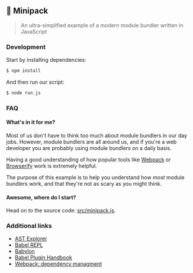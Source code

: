 ## 🚀 Minipack

> An ultra-simplified example of a modern module bundler written in JavaScript

### Development

Start by installing dependencies:

```sh
$ npm install
```

And then run our script:

```sh
$ node run.js
```

### FAQ

#### What's in it for me?

Most of us don't have to think too much about module bundlers in our day jobs. However, module bundlers are all around us, and if you're a web developer you are probably using module bundlers on a daily basis.

Having a good understanding of how popular tools like [Webpack](https://github.com/webpack/webpack) or [Browserify](https://github.com/browserify/browserify) work is extremely helpful.

The purpose of this example is to help you understand how *most* module bundlers work, and that they're not as scary as you might think.

#### Awesome, where do I start?

Head on to the source code: [src/minipack.js](src/minipack.js).

### Additional links

- [AST Explorer](https://astexplorer.net/)
- [Babel REPL](https://babeljs.io/repl/)
- [Babylon](https://github.com/babel/babel/tree/master/packages/babylon)
- [Babel Plugin Handbook](https://github.com/thejameskyle/babel-handbook/blob/master/translations/en/plugin-handbook.md)
- [Webpack: dependency managment](https://webpack.js.org/guides/dependency-management)
